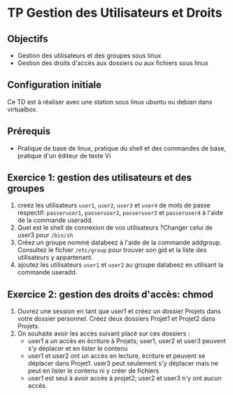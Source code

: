 # TP Gestion des Utilisateurs et Droits

## Objectifs
*	Gestion des utilisateurs et des groupes sous linux
*	Gestion des droits d'accès aux dossiers ou aux fichiers sous linux
## Configuration initiale
Ce TD est à réaliser avec une station sous linux ubuntu ou debian dans virtualbox.
## Prérequis
* Pratique de base de linux, pratique du shell et des commandes de base, pratique d'un éditeur de texte Vi


## Exercice 1: gestion des utilisateurs et des groupes
1.	creéz les utilisateurs `user1`, `user2`, `user3` et `user4` de mots de passe respectif: `passeruser1`, `passeruser2`, `passeruser3` et `passeruser4` à l'aide de la commande useradd.
2.	Quel est le shell de connexion de vos utilisateurs ?Changer celui de user3 pour `/bin/sh`
3.	Créez un groupe nommé databeez à l'aide de la commande addgroup. Consultez le fichier `/etc/group` pour trouver son gid et la liste des utilisateurs y appartenant.
4.	ajoutez les utilisateurs `user1` et `user2` au groupe  databeez en utilisant la commande useradd.


## Exercice 2: gestion des droits d'accès: chmod
1.	Ouvrez une session en tant que user1 et créez un dossier Projets dans votre dossier personnel. Créez deux dossiers Projet1 et Projet2 dans Projets.
2.	On souhaite avoir les accès suivant placé sur ces dossiers :
    *	user1 a un accès en écriture à Projets; user1, user2 et user3 peuvent s'y déplacer et en lister le contenu
    *	user1 et user2 ont un accès en lecture, écriture et peuvent se déplacer dans Projet1. user3 peut seulement s'y déplacer mais ne peut en lister le contenu ni y créer de fichiers
    *  	user1 est seul à avoir accès à projet2; user2 et user3 n'y ont aucun accès.
